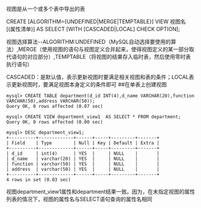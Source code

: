 视图是从一个或多个表中导出的表

CREATE [ALGORITHM={UNDEFINED|MERGE|TEMPTABLE}]
        VIEW 视图名 [(属性清单)]
        AS SELECT
        [WITH [CASCADED|LOCAL] CHECK OPTION];

视图选择算法--ALGORITHM:UNDEFINED（MySQL自动选择要使用的算法）,MERGE（使用视图的语句与视图定义合并起来，使得视图定义的某一部分取代语句的对应部分）,TEMPTABLE（将视图的结果存入临时表，然后使用零时表执行语句）

CASCADED：是默认值，表示更新视图时要满足相关视图和表的条件；LOCAL表示更新视图时，要满足视图本身定义的条件即可
##在单表上创建视图
```
mysql> CREATE TABLE department(d_id INT(4),d_name VARCHAR(20),function VARCHAR(50),address VARCHAR(50));
Query OK, 0 rows affected (0.07 sec)

mysql> CREATE VIEW department_view1  AS SELECT * FROM department;              
Query OK, 0 rows affected (0.00 sec)

mysql> DESC department_view1;
+----------+-------------+------+-----+---------+-------+
| Field    | Type        | Null | Key | Default | Extra |
+----------+-------------+------+-----+---------+-------+
| d_id     | int(4)      | YES  |     | NULL    |       |
| d_name   | varchar(20) | YES  |     | NULL    |       |
| function | varchar(50) | YES  |     | NULL    |       |
| address  | varchar(50) | YES  |     | NULL    |       |
+----------+-------------+------+-----+---------+-------+
4 rows in set (0.03 sec)
```
视图department_view1属性和department结果一致。因为，在未指定视图的属性列表的情况下，视图的属性名与SELECT语句查询的属性名相同
